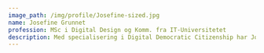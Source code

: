 ```yaml
---
image_path: /img/profile/Josefine-sized.jpg
name: Josefine Grunnet
profession: MSc i Digital Design og Komm. fra IT-Universitetet
description: Med specialisering i Digital Democratic Citizenship har Josefine fokuseret sin interesse omkring de sociale udfordringer af digitaliseringen, samt spændingsfeltet mellem menneskelig udvikling og teknologi.
---
```

